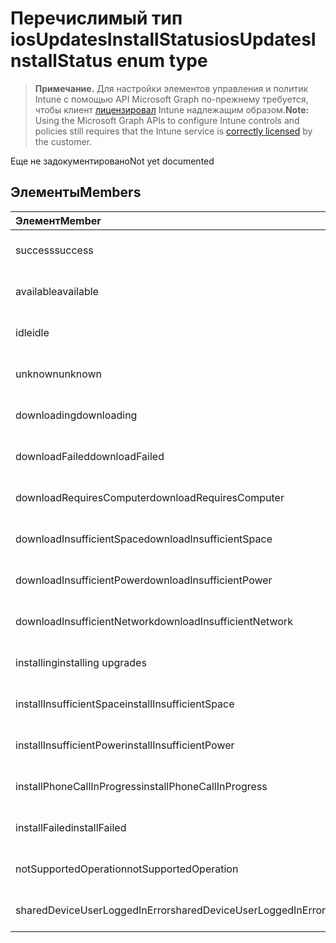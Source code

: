# <a name="iosupdatesinstallstatus-enum-type"></a><span data-ttu-id="7b196-101">Перечислимый тип iosUpdatesInstallStatus</span><span class="sxs-lookup"><span data-stu-id="7b196-101">iosUpdatesInstallStatus enum type</span></span>

> <span data-ttu-id="7b196-102">**Примечание.** Для настройки элементов управления и политик Intune с помощью API Microsoft Graph по-прежнему требуется, чтобы клиент [лицензировал](https://go.microsoft.com/fwlink/?linkid=839381) Intune надлежащим образом.</span><span class="sxs-lookup"><span data-stu-id="7b196-102">**Note:** Using the Microsoft Graph APIs to configure Intune controls and policies still requires that the Intune service is [correctly licensed](https://go.microsoft.com/fwlink/?linkid=839381) by the customer.</span></span>

<span data-ttu-id="7b196-103">Еще не задокументировано</span><span class="sxs-lookup"><span data-stu-id="7b196-103">Not yet documented</span></span>
## <a name="members"></a><span data-ttu-id="7b196-104">Элементы</span><span class="sxs-lookup"><span data-stu-id="7b196-104">Members</span></span>
|<span data-ttu-id="7b196-105">Элемент</span><span class="sxs-lookup"><span data-stu-id="7b196-105">Member</span></span>|<span data-ttu-id="7b196-106">Значение</span><span class="sxs-lookup"><span data-stu-id="7b196-106">Value</span></span>|<span data-ttu-id="7b196-107">Описание</span><span class="sxs-lookup"><span data-stu-id="7b196-107">Description</span></span>|
|:---|:---|:---|
|<span data-ttu-id="7b196-108">success</span><span class="sxs-lookup"><span data-stu-id="7b196-108">success</span></span>|<span data-ttu-id="7b196-109">0</span><span class="sxs-lookup"><span data-stu-id="7b196-109">0%</span></span>|<span data-ttu-id="7b196-110">Еще не задокументировано</span><span class="sxs-lookup"><span data-stu-id="7b196-110">Not yet documented</span></span>|
|<span data-ttu-id="7b196-111">available</span><span class="sxs-lookup"><span data-stu-id="7b196-111">available</span></span>|<span data-ttu-id="7b196-112">1</span><span class="sxs-lookup"><span data-stu-id="7b196-112">-1</span></span>|<span data-ttu-id="7b196-113">Еще не задокументировано</span><span class="sxs-lookup"><span data-stu-id="7b196-113">Not yet documented</span></span>|
|<span data-ttu-id="7b196-114">idle</span><span class="sxs-lookup"><span data-stu-id="7b196-114">idle</span></span>|<span data-ttu-id="7b196-115">2</span><span class="sxs-lookup"><span data-stu-id="7b196-115">2</span></span>|<span data-ttu-id="7b196-116">Еще не задокументировано</span><span class="sxs-lookup"><span data-stu-id="7b196-116">Not yet documented</span></span>|
|<span data-ttu-id="7b196-117">unknown</span><span class="sxs-lookup"><span data-stu-id="7b196-117">unknown</span></span>|<span data-ttu-id="7b196-118">3</span><span class="sxs-lookup"><span data-stu-id="7b196-118">3</span></span>|<span data-ttu-id="7b196-119">Еще не задокументировано</span><span class="sxs-lookup"><span data-stu-id="7b196-119">Not yet documented</span></span>|
|<span data-ttu-id="7b196-120">downloading</span><span class="sxs-lookup"><span data-stu-id="7b196-120">downloading</span></span>|<span data-ttu-id="7b196-121">-2016330712</span><span class="sxs-lookup"><span data-stu-id="7b196-121">-2016330712</span></span>|<span data-ttu-id="7b196-122">Еще не задокументировано</span><span class="sxs-lookup"><span data-stu-id="7b196-122">Not yet documented</span></span>|
|<span data-ttu-id="7b196-123">downloadFailed</span><span class="sxs-lookup"><span data-stu-id="7b196-123">downloadFailed</span></span>|<span data-ttu-id="7b196-124">-2016330711</span><span class="sxs-lookup"><span data-stu-id="7b196-124">-2016330711</span></span>|<span data-ttu-id="7b196-125">Еще не задокументировано</span><span class="sxs-lookup"><span data-stu-id="7b196-125">Not yet documented</span></span>|
|<span data-ttu-id="7b196-126">downloadRequiresComputer</span><span class="sxs-lookup"><span data-stu-id="7b196-126">downloadRequiresComputer</span></span>|<span data-ttu-id="7b196-127">-2016330710</span><span class="sxs-lookup"><span data-stu-id="7b196-127">-2016330710</span></span>|<span data-ttu-id="7b196-128">Еще не задокументировано</span><span class="sxs-lookup"><span data-stu-id="7b196-128">Not yet documented</span></span>|
|<span data-ttu-id="7b196-129">downloadInsufficientSpace</span><span class="sxs-lookup"><span data-stu-id="7b196-129">downloadInsufficientSpace</span></span>|<span data-ttu-id="7b196-130">-2016330709</span><span class="sxs-lookup"><span data-stu-id="7b196-130">-2016330709</span></span>|<span data-ttu-id="7b196-131">Еще не задокументировано</span><span class="sxs-lookup"><span data-stu-id="7b196-131">Not yet documented</span></span>|
|<span data-ttu-id="7b196-132">downloadInsufficientPower</span><span class="sxs-lookup"><span data-stu-id="7b196-132">downloadInsufficientPower</span></span>|<span data-ttu-id="7b196-133">-2016330708</span><span class="sxs-lookup"><span data-stu-id="7b196-133">-2016330708</span></span>|<span data-ttu-id="7b196-134">Еще не задокументировано</span><span class="sxs-lookup"><span data-stu-id="7b196-134">Not yet documented</span></span>|
|<span data-ttu-id="7b196-135">downloadInsufficientNetwork</span><span class="sxs-lookup"><span data-stu-id="7b196-135">downloadInsufficientNetwork</span></span>|<span data-ttu-id="7b196-136">-2016330707</span><span class="sxs-lookup"><span data-stu-id="7b196-136">-2016330707</span></span>|<span data-ttu-id="7b196-137">Еще не задокументировано</span><span class="sxs-lookup"><span data-stu-id="7b196-137">Not yet documented</span></span>|
|<span data-ttu-id="7b196-138">installing</span><span class="sxs-lookup"><span data-stu-id="7b196-138">installing upgrades</span></span>|<span data-ttu-id="7b196-139">-2016330706</span><span class="sxs-lookup"><span data-stu-id="7b196-139">-2016330706</span></span>|<span data-ttu-id="7b196-140">Еще не задокументировано</span><span class="sxs-lookup"><span data-stu-id="7b196-140">Not yet documented</span></span>|
|<span data-ttu-id="7b196-141">installInsufficientSpace</span><span class="sxs-lookup"><span data-stu-id="7b196-141">installInsufficientSpace</span></span>|<span data-ttu-id="7b196-142">-2016330705</span><span class="sxs-lookup"><span data-stu-id="7b196-142">-2016330705</span></span>|<span data-ttu-id="7b196-143">Еще не задокументировано</span><span class="sxs-lookup"><span data-stu-id="7b196-143">Not yet documented</span></span>|
|<span data-ttu-id="7b196-144">installInsufficientPower</span><span class="sxs-lookup"><span data-stu-id="7b196-144">installInsufficientPower</span></span>|<span data-ttu-id="7b196-145">-2016330704</span><span class="sxs-lookup"><span data-stu-id="7b196-145">-2016330704</span></span>|<span data-ttu-id="7b196-146">Еще не задокументировано</span><span class="sxs-lookup"><span data-stu-id="7b196-146">Not yet documented</span></span>|
|<span data-ttu-id="7b196-147">installPhoneCallInProgress</span><span class="sxs-lookup"><span data-stu-id="7b196-147">installPhoneCallInProgress</span></span>|<span data-ttu-id="7b196-148">-2016330703</span><span class="sxs-lookup"><span data-stu-id="7b196-148">-2016330703</span></span>|<span data-ttu-id="7b196-149">Еще не задокументировано</span><span class="sxs-lookup"><span data-stu-id="7b196-149">Not yet documented</span></span>|
|<span data-ttu-id="7b196-150">installFailed</span><span class="sxs-lookup"><span data-stu-id="7b196-150">installFailed</span></span>|<span data-ttu-id="7b196-151">-2016330702</span><span class="sxs-lookup"><span data-stu-id="7b196-151">-2016330702</span></span>|<span data-ttu-id="7b196-152">Еще не задокументировано</span><span class="sxs-lookup"><span data-stu-id="7b196-152">Not yet documented</span></span>|
|<span data-ttu-id="7b196-153">notSupportedOperation</span><span class="sxs-lookup"><span data-stu-id="7b196-153">notSupportedOperation</span></span>|<span data-ttu-id="7b196-154">-2016330701</span><span class="sxs-lookup"><span data-stu-id="7b196-154">-2016330701</span></span>|<span data-ttu-id="7b196-155">Еще не задокументировано</span><span class="sxs-lookup"><span data-stu-id="7b196-155">Not yet documented</span></span>|
|<span data-ttu-id="7b196-156">sharedDeviceUserLoggedInError</span><span class="sxs-lookup"><span data-stu-id="7b196-156">sharedDeviceUserLoggedInError</span></span>|<span data-ttu-id="7b196-157">-2016330699</span><span class="sxs-lookup"><span data-stu-id="7b196-157">-2016330699</span></span>|<span data-ttu-id="7b196-158">Еще не задокументировано</span><span class="sxs-lookup"><span data-stu-id="7b196-158">Not yet documented</span></span>|








